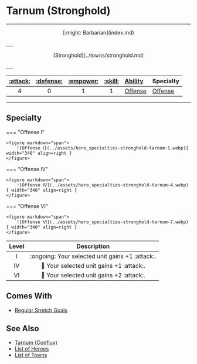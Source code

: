 # Tarnum (Stronghold)

___
<p style="text-align: center;" markdown>[:might: Barbarian](index.md)</p>
___
<p style="text-align: center;" markdown>[Stronghold](../towns/stronghold.md)</p>
___

| [:attack:](../statistics/attack.md) | [:defense:](../statistics/defense.md) | [:empower:](../statistics/power.md) | [:skill:](../statistics/knowledge.md) | [Ability](../abilities/index.md) | Specialty |
| :---: | :---: | :---: | :---: | :--- | :--- |
| 4 | 0 | 1 | 1 | [Offense](../abilities/offense.md) | [Offense](#specialty) |

___


## Specialty

=== "Offense Ⅰ"

    <figure markdown="span">
        ![Offense Ⅰ](../assets/hero_specialties-stronghold-tarnum-1.webp){ width="340" align=right }
    </figure>

=== "Offense Ⅳ"

    <figure markdown="span">
        ![Offense Ⅳ](../assets/hero_specialties-stronghold-tarnum-4.webp){ width="340" align=right }
    </figure>

=== "Offense Ⅵ"

    <figure markdown="span">
        ![Offense Ⅵ](../assets/hero_specialties-stronghold-tarnum-7.webp){ width="340" align=right }
    </figure>


| Level | Description |
| :---: | :---: |
| Ⅰ | :ongoing: Your selected unit gains +1 :attack:. |
| Ⅳ | 🚧 Your selected unit gains +1 :attack:. |
| Ⅵ | 🚧 Your selected unit gains +2 :attack:. |


## Comes With

- [Regular Stretch Goals](../content.md)


## See Also

- [Tarnum (Conflux)](tarnum_conflux.md)
- [List of Heroes](index.md)
- [List of Towns](../towns/index.md)
